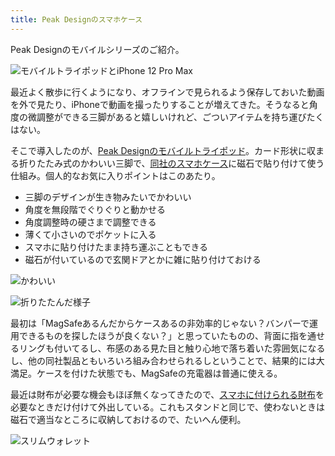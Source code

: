 ```yaml
---
title: Peak Designのスマホケース
---
```

Peak Designのモバイルシリーズのご紹介。

![](https://lh5.googleusercontent.com/WYBOOtvCTTYN-EKHmAPnlqwNeTTcE2GSz8rdkPAfb6P4rJjNn3tQxtO9x4wT0KgUHbb9-S5YEVeSTbGqnSN8UJqKZmm85XGNOJofRgboUuugh_CzV-zVTfculKLW2sBV1lqVMaMJV5H_TunwwRaoEQ "モバイルトライポッドとiPhone 12 Pro Max")

最近よく散歩に行くようになり、オフラインで見られるよう保存しておいた動画を外で見たり、iPhoneで動画を撮ったりすることが増えてきた。そうなると角度の微調整ができる三脚があると嬉しいけれど、ごついアイテムを持ち運びたくはない。

そこで導入したのが、[Peak Designのモバイルトライポッド](https://www.amazon.co.jp/dp/B09FRZPLL3)。カード形状に収まる折りたたみ式のかわいい三脚で、[同社のスマホケース](https://www.amazon.co.jp/dp/B09FP3HP7Z?)に磁石で貼り付けて使う仕組み。個人的なお気に入りポイントはこのあたり。

*   三脚のデザインが生き物みたいでかわいい
*   角度を無段階でぐりぐりと動かせる
*   角度調整時の硬さまで調整できる
*   薄くて小さいのでポケットに入る
*   スマホに貼り付けたまま持ち運ぶこともできる
*   磁石が付いているので玄関ドアとかに雑に貼り付けておける

![](https://lh6.googleusercontent.com/xewA-DaKltBRN5nTCfkCc6ZHeBUmFgrpS6w_SPJ7vHjdcdinrkBIzy7YNCOdnqUu7vU5jnnUG62UG4hQlCTxckst-XOKzZI3OZM0LcuS7Ti_js4M0wQJ2a7TTsUDMcgl7dsYxi072iuS5VPVuHsOhQ "かわいい")

![](https://lh5.googleusercontent.com/F3DbV9nrYvHxiQzf94qVCxcq7x-VBnX6OLGA0mwdk2zVX6KrQT9fteAVFYvgOIiBYpM2Fc3g4EF3PHhJhYJ2jusWxx_N5yq7QICXV13B4DgZ8TCDzhARRMS7vbkCqviaIoPMJjFfF4XQWWbWTKM3xQ "折りたたんだ様子")

最初は「MagSafeあるんだからケースあるの非効率的じゃない？バンパーで運用できるものを探したほうが良くない？」と思っていたものの、背面に指を通せるリングも付いてるし、布感のある見た目と触り心地で落ち着いた雰囲気になるし、他の同社製品ともいろいろ組み合わせられるしということで、結果的には大満足。ケースを付けた状態でも、MagSafeの充電器は普通に使える。

最近は財布が必要な機会もほぼ無くなってきたので、[スマホに付けられる財布](https://www.amazon.co.jp/dp/B09FSGW671)を必要なときだけ付けて外出している。これもスタンドと同じで、使わないときは磁石で適当なところに収納しておけるので、たいへん便利。

![](https://lh4.googleusercontent.com/4cHO9RzBMWD0EGLhNL7E6mhw1ANRHVbS7mMc0OIr9VauznUu0DkdEjDEtmo7-uBi4YMRQTlmml9AOuLlu2NzpQzFJyBFkjZpA1suEgQzxagz8Fnq_DjsoGRioIhLMIBybAwRQ0mIdcFli4QRwqyxZw "スリムウォレット")
